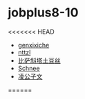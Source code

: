 # jobplus8-10
<<<<<<< HEAD

* [genxixiche](https://github.com/lisisharand)
* [nttzl](https://github.com/nttzl)
* [比萨斜塔土豆丝](https://github.com/NEVERDIEME)
* [Schnee](https://github.com/kkkxy)
* [凌公子文](https://github.com/lingxiaojun)

======
